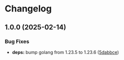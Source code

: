 # Changelog

## 1.0.0 (2025-02-14)


### Bug Fixes

* **deps:** bump golang from 1.23.5 to 1.23.6 ([5dabbce](https://github.com/Mirantis-PS/gitops-helper/commit/5dabbcef6d4e2fd0af408b3b9e877119b575971c))
